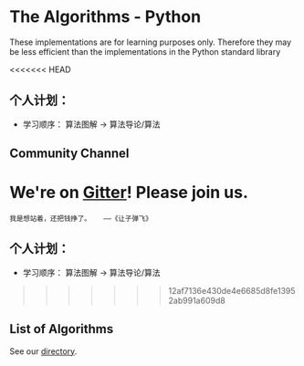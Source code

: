 # The Algorithms - Python
These implementations are for learning purposes only. Therefore they may be less efficient than the implementations in the Python standard library

<<<<<<< HEAD
## 个人计划：
* 学习顺序： 算法图解 -> 算法导论/算法


## Community Channel

We're on [Gitter](https://gitter.im/TheAlgorithms)!  Please join us.
=======
    我是想站着，还把钱挣了。   ——《让子弹飞》

## 个人计划：
* 学习顺序： 算法图解 -> 算法导论/算法
>>>>>>> 12af7136e430de4e6685d8fe13952ab991a609d8

## List of Algorithms

See our [directory](DIRECTORY.md).
